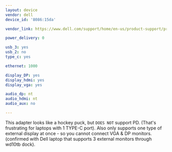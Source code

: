```yaml
---
layout: device
vendor: dell
device_id: '8086:15da'

vendor_link: https://www.dell.com/support/home/en-us/product-support/product/dell-usbc-mobile-adapter-da300/docs

power_delivery: 0

usb_3: yes
usb_2: no
type_c: yes

ethernet: 1000

display_DP: yes 
display_hdmi: yes
display_vga: yes

audio_dp: nt
audio_hdmi: nt
audio_aux: no

---
```


This adapter looks like a hockey puck, but `DOES NOT` support PD. (That's frustrating for laptops with 1 TYPE-C port). 
Also only supports one type of external display at once - so you cannot connect VGA & DP monitors. (confirmed with Dell laptop that supports 3 external monitors through wd10tb dock).

